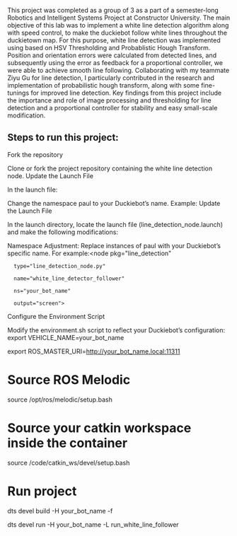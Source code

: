 This project was completed as a group of 3 as a part of a semester-long Robotics and Intelligent Systems Project at Constructor University. The main objective of this lab was to implement a white line detection algorithm along with speed control, to make the duckiebot follow white lines throughout the duckietown map. For this purpose, white line detection was implemented using based on HSV Thresholding and Probablistic Hough Transform. Position and orientation errors were calculated from detected lines, and subsequently using the error as feedback for a proportional controller, we were able to achieve smooth line following. Collaborating with my teammate Ziyu Gu for line detection, I particularly contributed in the research and implementation of probabilistic hough transform, along with some fine-tunings for improved line detection. Key findings from this project include the importance and role of image processing and thresholding for line detection and a proportional controller for stability and easy small-scale modification.

Steps to run this project:
-
Fork the repository

Clone or fork the project repository containing the white line detection node.
Update the Launch File

In the launch file:

 
Change the namespace paul to your Duckiebot’s name.
Example: <remap from="~image/compressed" to="/<your_bot>/camera_node/image/compressed"/>
Update the Launch File

In the launch directory, locate the launch file (line_detection_node.launch) and make the following modifications:

 
Namespace Adjustment: Replace instances of paul with your Duckiebot’s specific name. For example:<node pkg="line_detection"

      type="line_detection_node.py"

      name="white_line_detector_follower"

      ns="your_bot_name"

      output="screen">

Configure the Environment Script

Modify the environment.sh script to reflect your Duckiebot’s configuration:
export VEHICLE_NAME=your_bot_name

export ROS_MASTER_URI=http://your_bot_name.local:11311

# Source ROS Melodic

source /opt/ros/melodic/setup.bash

# Source your catkin workspace inside the container

source /code/catkin_ws/devel/setup.bash

# Run project
dts devel build -H your_bot_name -f

dts devel run -H your_bot_name -L run_white_line_follower

 


 
